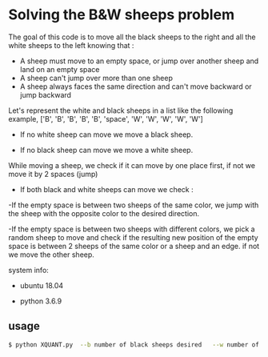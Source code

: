 # Solving the B&W sheeps problem

The goal of this code is to move all the black sheeps to the right and all the white sheeps to the left knowing that :
- A sheep must move to an empty space, or jump over another sheep and land on an empty space
- A sheep can't jump over more than one sheep
- A sheep always faces the same direction and can't move backward or jump backward

Let's represent the white and black sheeps in a list like the following example,
['B', 'B', 'B', 'B', 'B', 'space', 'W', 'W', 'W', 'W', 'W']


- If no white sheep can move we move a black sheep.

- If no black sheep can move we move a white sheep.

While moving a sheep, we check if it can move by one place first, if not we move it by 2 spaces (jump)

- If both black and white sheeps can move we check : 

-If the empty space is between two sheeps of the same color, we jump with the sheep with the opposite color to the desired direction.

-If the empty space is between two sheeps with different colors, we pick a random sheep to move and check if the resulting new position of the empty space is between 2 sheeps of the same color or a sheep and an edge. if not we move the other sheep.




system info:

- ubuntu 18.04

- python 3.6.9





## usage


```bash
$ python XQUANT.py  --b number of black sheeps desired   --w number of white sheeps desired
```